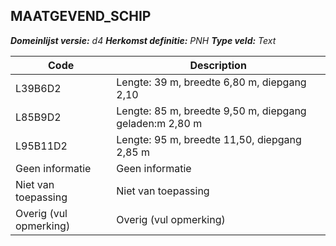 ## MAATGEVEND_SCHIP

*__Domeinlijst versie:__ d4*
*__Herkomst definitie:__ PNH*
*__Type veld:__ Text*

|__Code__ |__Description__	|
|	---	|	---	|
| L39B6D2 | Lengte: 39 m, breedte 6,80 m, diepgang 2,10 |
| L85B9D2 | Lengte: 85 m, breedte 9,50 m, diepgang geladen:m 2,80 m |
| L95B11D2 | Lengte: 95 m, breedte 11,50,  diepgang 2,85 m |
| Geen informatie | Geen informatie |
| Niet van toepassing | Niet van toepassing |
| Overig (vul opmerking) | Overig (vul opmerking) |
